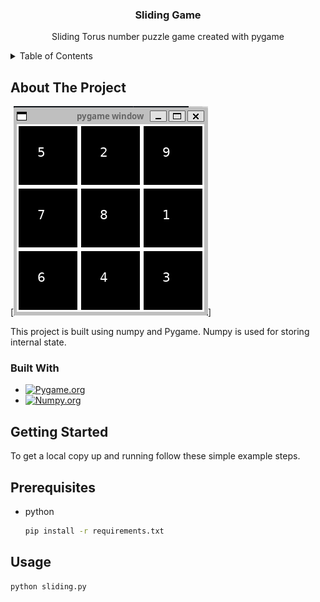 
<h3 align="center">Sliding Game</h3>
  <p align="center">
    Sliding Torus number puzzle game created with pygame 
    <br />
  </p>
</div>



<!-- TABLE OF CONTENTS -->
<details>
  <summary>Table of Contents</summary>
  <ol>
    <li>
      <a href="#about-the-project">About The Project</a>
      <ul>
        <li><a href="#built-with">Built With</a></li>
      </ul>
    </li>
    <li>
      <a href="#getting-started">Getting Started</a>
      <ul>
        <li><a href="#prerequisites">Prerequisites</a></li>
        <li><a href="#installation">Installation</a></li>
      </ul>
    </li>
    <li><a href="#usage">Usage</a></li>
  </ol>
</details>



<!-- ABOUT THE PROJECT -->
## About The Project

[![Sliding Game Screen Shot][product-screenshot]]

This project is built using numpy and Pygame. Numpy is used for storing internal state. 


### Built With

* [![Pygame.org]][Pygame-url]
* [![Numpy.org]][Numpy-url]



<!-- GETTING STARTED -->
## Getting Started

To get a local copy up and running follow these simple example steps.

## Prerequisites

* python
  ```sh
  pip install -r requirements.txt
  ```

<!-- USAGE EXAMPLES -->
## Usage

```python
python sliding.py
```



<!-- MARKDOWN LINKS & IMAGES -->
<!-- https://www.markdownguide.org/basic-syntax/#reference-style-links -->
[product-screenshot]: ./Images/screenshot.png
[Pygame-url]:https://www.pygame.org
[Pygame.org]:https://img.shields.io/badge/Pygame-6?style=for-the-badge&logo=python&logoColor=3776AB
[Numpy-url]:https://numpy.org/
[Numpy.org]:https://img.shields.io/badge/Numpy-6?style=for-the-badge&logo=Numpy&logoColor=013243
